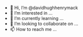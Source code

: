 - 👋 Hi, I’m @davidhughhenrymack
- 👀 I’m interested in ...
- 🌱 I’m currently learning ...
- 💞️ I’m looking to collaborate on ...
- 📫 How to reach me ...

<!---
davidhughhenrymack/davidhughhenrymack is a ✨ special ✨ repository because its `README.md` (this file) appears on your GitHub profile.
You can click the Preview link to take a look at your changes.
--->
